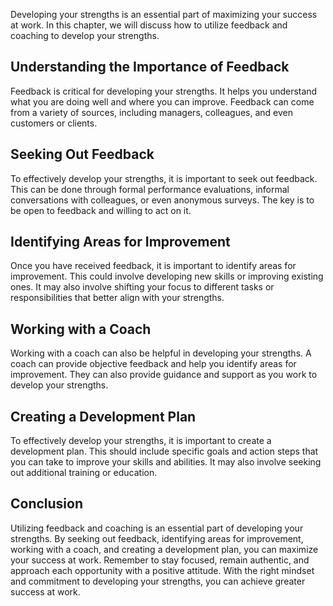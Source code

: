 
Developing your strengths is an essential part of maximizing your success at work. In this chapter, we will discuss how to utilize feedback and coaching to develop your strengths.

Understanding the Importance of Feedback
----------------------------------------

Feedback is critical for developing your strengths. It helps you understand what you are doing well and where you can improve. Feedback can come from a variety of sources, including managers, colleagues, and even customers or clients.

Seeking Out Feedback
--------------------

To effectively develop your strengths, it is important to seek out feedback. This can be done through formal performance evaluations, informal conversations with colleagues, or even anonymous surveys. The key is to be open to feedback and willing to act on it.

Identifying Areas for Improvement
---------------------------------

Once you have received feedback, it is important to identify areas for improvement. This could involve developing new skills or improving existing ones. It may also involve shifting your focus to different tasks or responsibilities that better align with your strengths.

Working with a Coach
--------------------

Working with a coach can also be helpful in developing your strengths. A coach can provide objective feedback and help you identify areas for improvement. They can also provide guidance and support as you work to develop your strengths.

Creating a Development Plan
---------------------------

To effectively develop your strengths, it is important to create a development plan. This should include specific goals and action steps that you can take to improve your skills and abilities. It may also involve seeking out additional training or education.

Conclusion
----------

Utilizing feedback and coaching is an essential part of developing your strengths. By seeking out feedback, identifying areas for improvement, working with a coach, and creating a development plan, you can maximize your success at work. Remember to stay focused, remain authentic, and approach each opportunity with a positive attitude. With the right mindset and commitment to developing your strengths, you can achieve greater success at work.

